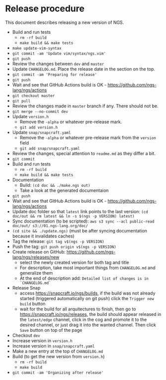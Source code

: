 # Release procedure

This document describes releasing a new version of NGS.

* Build and run tests
	* `rm -rf build`
	* `make build && make tests`
* `make update-vim-syntax`
* `git commit -am 'Update vim/syntax/ngs.vim'`
* `git push`
* Review the changes between `dev` and `master`
* Update `CHANGELOG.md`. Place the release date in the section on the top.
* `git commit -am 'Preparing for release'`
* `git push`
* Wait and see that GitHub Actions build is OK - https://github.com/ngs-lang/ngs/actions
* `git checkout master`
* `git pull`
* Review the changes made in `master` branch if any. There should not be.
* `git merge --no-commit dev`
* Update `version.h`
	* Remove the `-alpha` or whatever pre-release mark.
	* `git add version.h`
* Update `snap/snapcraft.yaml`
	*  Remove the `-alpha` or whatever pre-release mark from the `version` field
	* `git add snap/snapcraft.yaml`
* Review the changes, special attention to `readme.md` as they differ a bit.
* `git commit`
* Build and run tests
	* `rm -rf build`
	* `make build && make tests`
* Documentation
	* Build: `(cd doc && ./make.ngs out)`
	* Take a look at the generated documentaion
* `git push`
* Wait and see that GitHub Actions build is OK - https://github.com/ngs-lang/ngs/actions
* Update doc folder so that `latest` link points to the last version: `(cd doc/out && rm latest && ln -s $(ngs -p VERSION) latest)`
* Sync documentation (to be scripted): `aws s3 sync --acl public-read doc/out/ s3://01.ngs-lang.org/doc/`
* `(cd site && ./update.ngs)` (must be after syncing documentation because it invalidates caches)
* Tag the release: `git tag v$(ngs -p VERSION)`
* Push the tag: `git push origin v$(ngs -p VERSION)`
* Create release on GitHub: https://github.com/ngs-lang/ngs/releases/new
	* select the newly created version for both tag and title
	* For description, take most important things from `CHANGELOG.md` and generalize them
	* At the end of description add: `` Detailed list of changes is in `CHANGELOG.md` ``
* Release Snap
	* access https://snapcraft.io/ngs/builds, if the build was not already started (triggered automatically on git push) click the `Trigger new build` button
	* wait for the build for all arquitectures to finish, then go to https://snapcraft.io/ngs/releases, the build should appear released in the `latest/edge` channel, click in the cog and promote it to the desired channel, or just drag it into the wanted channel. Then click `Save` button on top of the page
* Checkout `dev`
* Increase version in `version.h`
* Increase version in `snap/snapcraft.yaml`
* Make a new entry at the top of `CHANGELOG.md`
* Build (to get the new version from `version.h`)
	* `rm -rf build`
	* `make build`
* `git commit -am 'Organizing after release'`
